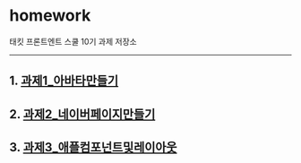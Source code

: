 # homework
태킷 프론트엔트 스쿨 10기 과제 저장소

---

## 1. [과제1_아바타만들기](https://github.com/hyesom2/homework/blob/main/avatars/avatars.md)
## 2. [과제2_네이버페이지만들기](https://github.com/hyesom2/homework/blob/main/naver/naver.md)
## 3. [과제3_애플컴포넌트및레이아웃](https://github.com/hyesom2/homework/blob/main/apple/apple.md)

